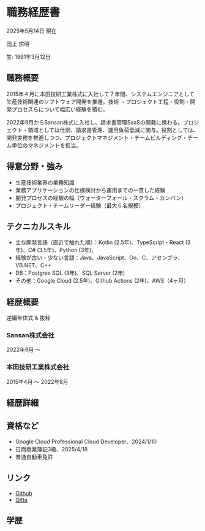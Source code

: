 # 職務経歴書

2025年5月14日 現在

田上 宗明

生: 1991年3月12日

## 職務概要


2015年４月に本田技研工業株式に入社して７年間、システムエンジニアとして生産技術関連のソフトウェア開発を推進。技術 ・プロジェクト工程・役割・開発プロセスらについて幅広い経験を積む。

2022年9月からSansan株式に入社し、請求書管理SaaSの開発に携わる。プロジェクト・領域としては仕訳、請求書管理、運用負荷低減に関与。役割としては、開発実務を推進しつつ、プロジェクトマネジメント・チームビルディング・チーム単位のマネジメントを担当。

## 得意分野・強み

* 生産技術業界の業務知識
* 業務アプリケーションの仕様検討から運用までの一貫した経験
* 開発プロセスの経験の幅（ウォーターフォール・スクラム・カンバン）
* プロジェクト・チームリーダー経験（最大６名規模）

## テクニカルスキル

* 主な開発言語（直近で触れた順）：Kotlin (2.5年)、TypeScript・React (3年)、C# (3.5年)、Python (3年)、
* 経験が古い・少ない言語：Java、JavaScript、Go、C、アセンブラ、VB.NET、C++
* DB：Postgres SQL (3年)、SQL Server (2年)
* その他：Google Cloud (2.5年)、Github Actions (2年)、AWS（4ヶ月）

## 経歴概要
逆編年体式 & 抜粋

### Sansan株式会社
2022年9月 〜

### 本田技研工業株式会社
2015年4月 〜 2022年8月


## 経歴詳細

## 資格など

* Google Cloud Professional Cloud Developer、2024/1/10
* 日商商業簿記3級、2025/4/18
* 普通自動車免許

## リンク

* [Github](https://github.com/somei-san)
* [Qitta](https://qiita.com/goyaYellow)

## 学歴

